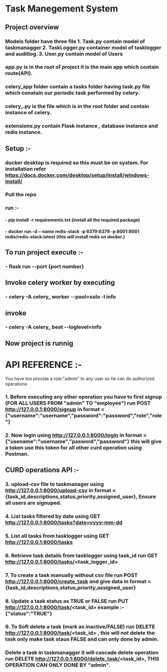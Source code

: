 # Task Manegement System


## Project overview 
### Models folder have three file 1. Task.py contain model of taskmanagger 2. TaskLogger.py container model of tasklogger and auditlog. 3. User.py contain model of Users
### app.py is in the root of project it is the main app which contain route(API).
### celery_app folder  contain a tasks folder having task.py file which conatain our periodic task performed by celery.
### celery_.py is the file which is in the root folder and contain instance of celery.
### extensions.py contain  Flask instance , database instance and redis instance.









## Setup :-
### docker desktop is required so this must be on system. For installation refer https://docs.docker.com/desktop/setup/install/windows-install/
### Pull the repo 
### run :- 
#### - pip install -r requirements.txt   (install all the required package)
#### - docker run -d --name redis-stack -p 6379:6379 -p 8001:8001 redis/redis-stack:latest (this will install redis on docker.)
## To run project execute :-
### - flask run --port {port number}
## Invoke celery worker by executing 
### -  celery -A celery_ worker --pool=solo -l info
## invoke 
### - celery -A celery_ beat --loglevel=info

## Now project is runnig 

# API REFERENCE :-
You have too provide a role:"admin" to any user so he can do authorized operations

### 1. Before executing any other operation you have to first signup (FOR ALL USERS FROM "admin" TO  "employee") run POST http://127.0.0.1:8000/signup  in format = {"username":"username","password":"password","role","role"}
### 2. Now login using http://127.0.0.1:8000/login  in format = {"usename":"username","pasword","password"} this will give a token use this token for all other curd operation using Postman. 
## CURD operations API :-
### 3. upload-csv file to taskmanager using http://127.0.0.1:8000/upload-csv  in format = {task_id,descriptions,status,priority,assigned_user}, Ensure all users are signuped.
### 4. List tasks filtered by date using GET http://127.0.0.1:8000/tasks?date=yyyy-mm-dd  
### 5. List all tasks from tasklogger using GET  http://127.0.0.1:8000/tasks
### 6. Retrieve task details from tasklogger using task_id run GET http://127.0.0.1:8000/tasks/<task_logger_id>
### 7. To create a task manually without csv file run POST  http://127.0.0.1:8000/create_task and give data in format = {task_id,descriptions,status,priority,assigned_user}
### 8. Update a task status as TRUE or FALSE run PUT http://127.0.0.1:8000/task/<task_id> example :- {"status":"TRUE"}
### 9. To Soft delete a task (mark as inactive/FALSE) run DELETE http://127.0.0.1:8000/task/<task_id> , this will not delete the task only make task staus FALSE and can only done by admin.
### Delete a task in taskmanagger it will cascade delete operation run DELETE  http://127.0.0.1:8000/delete_task/<task_id>, THIS OPERATION CAN ONLY DONE BY "admin".
